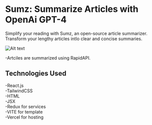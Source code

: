 # Sumz: Summarize Articles with OpenAi GPT-4
Simplify your reading with Sumz, an open-source article summarizer. Transform your lengthy articles intlo clear and concise summaries. <br />

![Alt text](https://github.com/BhaskarSuguna/AI-Article-Summarizer/assets/63703135/de9e1e3a-c4a0-4c65-b219-843802b64685)

-Artciles are summarized using RapidAPI. <br />


## Technologies Used

-React.js <br />
-TailwindCSS <br />
-HTML <br />
-JSX  <br />
-Redux for services <br />
-VITE for template <br />
-Vercel for hosting  <br />
